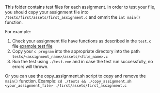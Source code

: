 This folder contains test files for each assignment. 
In order to test your file, you should copy your assignment file into `/tests/first/assets/first_assignment.c` and ommit the `int main()` function.

For example:
1. Check your assignment file have functions as described in the `test.c` file [example test file](/tests/first/test.c)
2. Copy your `c program` into the appropriate directory into the path `tests/<assignment_name>/assets/<file_name>.c`
3. Run the test using `./test.exe` and in case the test run successfully, no errors will thrown.

Or you can use the copy_assignment.sh script to copy and remove the `main()` function.
Example: `cd ./tests && ./copy_assignment.sh <your_assignment_file> ./first/assets/first_assignment.c`
